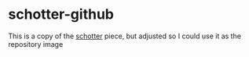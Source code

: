 # schotter-github

This is a copy of the [schotter][1] piece, but adjusted so I could use it as the repository image

[1]:../schotter/README.md